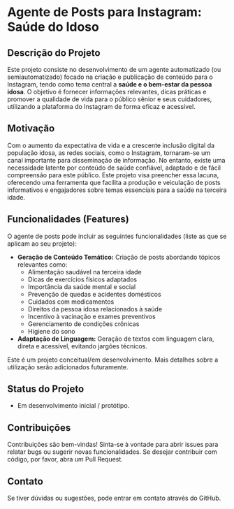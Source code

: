 # Agente de Posts para Instagram: Saúde do Idoso

## Descrição do Projeto

Este projeto consiste no desenvolvimento de um agente automatizado (ou semiautomatizado) focado na criação e publicação de conteúdo para o Instagram, tendo como tema central a **saúde e o bem-estar da pessoa idosa**. O objetivo é fornecer informações relevantes, dicas práticas e promover a qualidade de vida para o público sênior e seus cuidadores, utilizando a plataforma do Instagram de forma eficaz e acessível.

## Motivação

Com o aumento da expectativa de vida e a crescente inclusão digital da população idosa, as redes sociais, como o Instagram, tornaram-se um canal importante para disseminação de informação. No entanto, existe uma necessidade latente por conteúdo de saúde confiável, adaptado e de fácil compreensão para este público. Este projeto visa preencher essa lacuna, oferecendo uma ferramenta que facilita a produção e veiculação de posts informativos e engajadores sobre temas essenciais para a saúde na terceira idade.

## Funcionalidades (Features)

O agente de posts pode incluir as seguintes funcionalidades (liste as que se aplicam ao seu projeto):

* **Geração de Conteúdo Temático:** Criação de posts abordando tópicos relevantes como:
    * Alimentação saudável na terceira idade
    * Dicas de exercícios físicos adaptados
    * Importância da saúde mental e social
    * Prevenção de quedas e acidentes domésticos
    * Cuidados com medicamentos
    * Direitos da pessoa idosa relacionados à saúde
    * Incentivo à vacinação e exames preventivos
    * Gerenciamento de condições crônicas
    * Higiene do sono
* **Adaptação de Linguagem:** Geração de textos com linguagem clara, direta e acessível, evitando jargões técnicos.
  
 Este é um projeto conceitual/em desenvolvimento. Mais detalhes sobre a utilização serão adicionados futuramente.

## Status do Projeto

* Em desenvolvimento inicial / protótipo.

## Contribuições

Contribuições são bem-vindas! Sinta-se à vontade para abrir issues para relatar bugs ou sugerir novas funcionalidades. Se desejar contribuir com código, por favor, abra um Pull Request.

## Contato

Se tiver dúvidas ou sugestões, pode entrar em contato através do GitHub.
